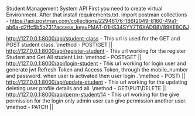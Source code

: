 Student Management System API
First you need to create virtual Environment. After that install requirements.txt.
import postman collections - https://api.postman.com/collections/22946176-186f2049-8160-49a1-ab6a-d2ffc5b5b731?access_key=PMAT-01HS34SYY7T6XADB8V89KE8C6J

http://127.0.0.1:8000/api/student-class - This url is used for the GET and POST student class. \method - POST\GET ||
http://127.0.0.1:8000/api/register-student   - This url working for the register Student and Get All student List. \method - POST\GET ||
http://127.0.0.1:8000/api/login-student - This url working for login user and generate jwt  Refresh Token and Access Token, through the mobile_number and password. when user is activated then user login . \method - POST\ ||
http://127.0.0.1:8000/api/update-student - This url working for the updating deleting user profile details and all. \method - GET\PUT\DELETE ||
http://127.0.0.1:8000/api/perm-student/14 - This url working for the give permission for the login only admin user can give permission another user. \method - PATCH ||
